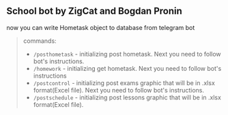 ## School bot by ZigCat and Bogdan Pronin

now you can write Hometask object to database from telegram bot

> commands:
> - `/posthometask` - initializing post hometask. Next you need to follow bot's instructions.
> - `/homework` - initializing get hometask. Next you need to follow bot's instructions
> - `/postcontrol` - initializing post exams graphic that will be in .xlsx format(Excel file). Next you need to follow bot's instructions.
> - `/postschedule` - initializing post lessons graphic that will be in .xlsx format(Excel file).